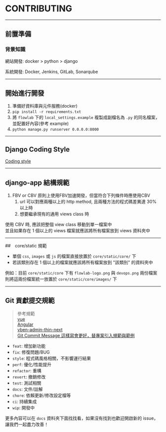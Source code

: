 # CONTRIBUTING

---

## 前置準備

### 背景知識

網站開發:
docker > python > django

系統開發:
Docker, Jenkins, GitLab, Sonarqube

---

## 開始進行開發

1. 準備好資料庫與元件服務(docker)
2. `pip install -r requirements.txt`
3. 將 `flowlab` 下的 `local_settings.example` 複製成副檔名為 `.py` 的同名檔案，並配置好內容(參考 example)
4. `python manage.py runserver 0.0.0.0:8000`

---

## Django Coding Style

[Coding style](https://docs.djangoproject.com/en/dev/internals/contributing/writing-code/coding-style/)

---

## django-app 結構規範

1. FBV or CBV
原則上使用FBV加速開發，但當符合下列條件時應使用CBV
    1. url 可以對應兩種以上的 http method, 且兩種方法的程式碼差異達 30% 以上時
    2. 想要繼承現有的通用 views class 時

使用 CBV 時, 應該把整個 view class 移動到單一檔案中  
並且如果存在 1 個以上的 views 檔案就應該將所有檔案放到 views 資料夾中

---

##　core/static 規範

- 單個 `css`, `images` 或 `js` 的檔案直接放置於 `core/static/core/` 下
- 若該類別存在 1 個以上的檔案就應該將所有檔案放到 "該類別" 的資料夾中

例如：目前 `core/static/core` 下有 `flowlab-logo.png` 與 `devops.png` 兩份檔案  
則將這兩份檔案統一放置於 `core/static/core/images/` 下

---

## Git 貢獻提交規範
> 參考規範  
> [vue](https://github.com/vuejs/vue/blob/dev/.github/COMMIT_CONVENTION.md)  
> [Angular](https://github.com/conventional-changelog/conventional-changelog/tree/master/packages/conventional-changelog-angular)  
> [vben-admin-thin-next](https://github.com/anncwb/vben-admin-thin-next/blob/main/README.md)  
> [Git Commit Message 這樣寫會更好，替專案引入規範與範例](https://wadehuanglearning.blogspot.com/2019/05/commit-commit-commit-why-what-commit.html)

- `feat`: 增加新功能
- `fix`: 修復問題/BUG
- `style`: 程式碼風格相關，不影響運行結果
- `perf`: 優化/性能提升
- `refactor`: 重構
- `revert`: 撤銷修改
- `test`: 測試相關
- `docs`: 文件/註解
- `chore`: 依賴更新/修改設定檔等
- `ci`: 持續集成
- `wip`: 開發中

更多內容可以在 `docs` 資料夾下面找找看，如果沒有找到也歡迎開啟新的 issue，讓我們一起盡力改善！
